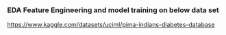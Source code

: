 ### EDA Feature Engineering and model training on below data set
https://www.kaggle.com/datasets/uciml/pima-indians-diabetes-database
